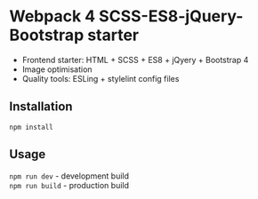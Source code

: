 # Webpack 4 SCSS-ES8-jQuery-Bootstrap starter
- Frontend starter: HTML + SCSS + ES8 + jQyery + Bootstrap 4
- Image optimisation
- Quality tools: ESLing + stylelint config files

## Installation
```
npm install
```
## Usage
`npm run dev` - development build<br>
`npm run build` - production build
